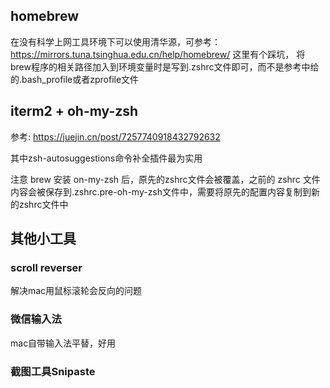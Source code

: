 
## homebrew

在没有科学上网工具环境下可以使用清华源，可参考：https://mirrors.tuna.tsinghua.edu.cn/help/homebrew/
这里有个踩坑， 将brew程序的相关路径加入到环境变量时是写到.zshrc文件即可，而不是参考中给的.bash_profile或者zprofile文件

## iterm2 + oh-my-zsh
参考: https://juejin.cn/post/7257740918432792632

其中zsh-autosuggestions命令补全插件最为实用

注意 brew 安装 on-my-zsh 后，原先的zshrc文件会被覆盖，之前的 zshrc 文件内容会被保存到.zshrc.pre-oh-my-zsh文件中，需要将原先的配置内容复制到新的zshrc文件中


## 其他小工具

### scroll reverser
解决mac用鼠标滚轮会反向的问题

### 微信输入法
mac自带输入法平替，好用

### 截图工具Snipaste
